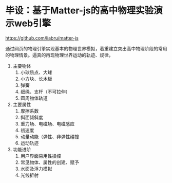 # 毕设：基于Matter-js的高中物理实验演示web引擎

https://github.com/liabru/matter-js


通过网页的物理引擎实现基本的物理世界模拟，着重建立突出高中物理阶段的常用的物理情景。逼真的再现物理世界运动的轨迹、规律，
1. 主要物体
    1. 小球质点、大球
    2. 小方块、长木板
    3. 弹簧
    4. 细绳、支杆（不可拉伸）
    5. 圆周物体轨道
2. 主要属性
    1. 摩擦系数
    2. 斜面倾斜度
    3. 重力场、电磁场、电磁感应
    4. 初速度
    5. 动量动能（弹性、非弹性碰撞
    6. 运动轨迹
3. 功能进阶
    1. 用户界面易用性操控
    2. 常见物体、属性的创建、赋予
    3. 水面及浮力模拟
    4. 光线折射
  
